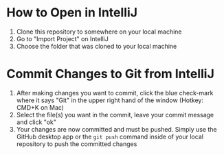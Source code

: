 # How to Open in IntelliJ
1. Clone this repository to somewhere on your local machine
2. Go to "Import Project" on IntelliJ
3. Choose the folder that was cloned to your local machine

# Commit Changes to Git from IntelliJ
1. After making changes you want to commit, click the blue check-mark where it says "Git" in the upper right hand of the window (Hotkey: CMD+K on Mac)
2. Select the file(s) you want in the commit, leave your commit message and click "ok"
3. Your changes are now committed and must be pushed. Simply use the GitHub desktop app or the `git push` command inside of your local repository to push the committed changes
